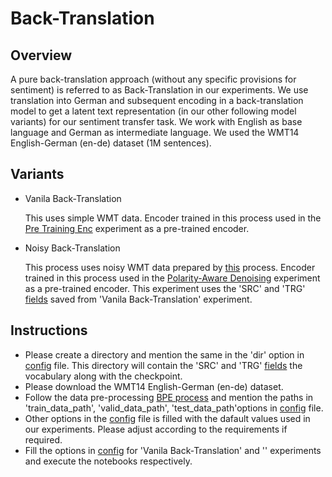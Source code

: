 # Back-Translation

## Overview

A pure back-translation approach (without any specific provisions for sentiment) is referred to as Back-Translation in our experiments. We use translation into German and subsequent encoding in a back-translation model to get a latent text representation (in our other following model variants) for our sentiment transfer task. We work with English as base language and German as intermediate language. We used the WMT14 English-German (en-de) dataset (1M sentences).

## Variants

* Vanila Back-Translation

    This uses simple WMT data. Encoder trained in this process used in the [Pre Training Enc]() experiment as a pre-trained encoder.
    
* Noisy Back-Translation

    This process uses noisy WMT data prepared by [this]() process. Encoder trained in this process used in the [Polarity-Aware Denoising]() experiment as a pre-trained encoder. This experiment uses the 'SRC' and 'TRG' [fields](https://torchtext.readthedocs.io/en/latest/data.html#fields) saved from 'Vanila Back-Translation' experiment.
    
## Instructions

- Please create a directory and mention the same in the 'dir' option in [config]() file. This directory will contain the 'SRC' and 'TRG' [fields](https://torchtext.readthedocs.io/en/latest/data.html#fields) the vocabulary along with the checkpoint.
- Please download the WMT14 English-German (en-de) dataset.
- Follow the data pre-processing [BPE process]() and mention the paths in 'train_data_path', 'valid_data_path', 'test_data_path'options in [config]() file.
- Other options in the [config]() file is filled with the dafault values used in our experiments. Please adjust according to the requirements if required.
- Fill the options in [config]() for 'Vanila Back-Translation' and '' experiments and execute the notebooks respectively.  
    
